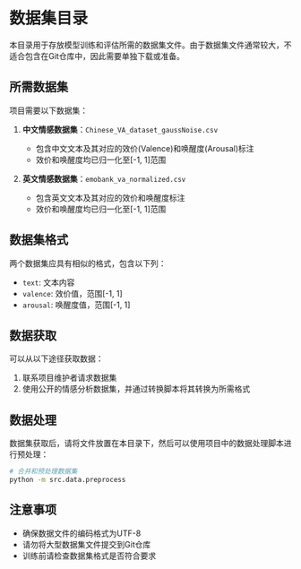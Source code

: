 # 数据集目录

本目录用于存放模型训练和评估所需的数据集文件。由于数据集文件通常较大，不适合包含在Git仓库中，因此需要单独下载或准备。

## 所需数据集

项目需要以下数据集：

1. **中文情感数据集**：`Chinese_VA_dataset_gaussNoise.csv`
   - 包含中文文本及其对应的效价(Valence)和唤醒度(Arousal)标注
   - 效价和唤醒度均已归一化至[-1, 1]范围

2. **英文情感数据集**：`emobank_va_normalized.csv`
   - 包含英文文本及其对应的效价和唤醒度标注
   - 效价和唤醒度均已归一化至[-1, 1]范围

## 数据集格式

两个数据集应具有相似的格式，包含以下列：

- `text`: 文本内容
- `valence`: 效价值，范围[-1, 1]
- `arousal`: 唤醒度值，范围[-1, 1]

## 数据获取

可以从以下途径获取数据：

1. 联系项目维护者请求数据集
2. 使用公开的情感分析数据集，并通过转换脚本将其转换为所需格式

## 数据处理

数据集获取后，请将文件放置在本目录下，然后可以使用项目中的数据处理脚本进行预处理：

```bash
# 合并和预处理数据集
python -m src.data.preprocess
```

## 注意事项

- 确保数据文件的编码格式为UTF-8
- 请勿将大型数据集文件提交到Git仓库
- 训练前请检查数据集格式是否符合要求 
